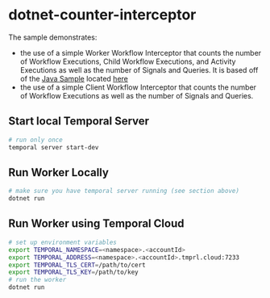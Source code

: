 # dotnet-counter-interceptor
The sample demonstrates: 
- the use of a simple Worker Workflow Interceptor that counts the number of Workflow Executions, Child Workflow Executions, and Activity Executions as well as the number of Signals and Queries. It is based
off of the [Java Sample](https://github.com/temporalio/samples-java/tree/main) located [here](https://github.com/temporalio/samples-java/tree/main/core/src/main/java/io/temporal/samples/countinterceptor)
- the use of a simple Client Workflow Interceptor that counts the number of Workflow Executions as well as the number of Signals and Queries.

## Start local Temporal Server
```bash
# run only once
temporal server start-dev
```

## Run Worker Locally
```bash
# make sure you have temporal server running (see section above)
dotnet run
```

## Run Worker using Temporal Cloud
```bash
# set up environment variables
export TEMPORAL_NAMESPACE=<namespace>.<accountId>
export TEMPORAL_ADDRESS=<namespace>.<accountId>.tmprl.cloud:7233
export TEMPORAL_TLS_CERT=/path/to/cert
export TEMPORAL_TLS_KEY=/path/to/key
# run the worker
dotnet run
```